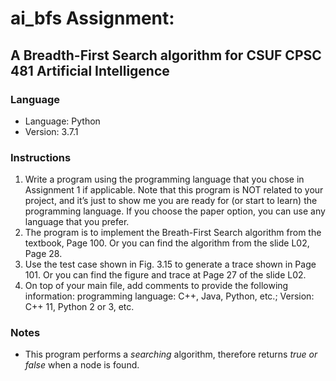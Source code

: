 # ai_bfs Assignment: 
## A Breadth-First Search algorithm for CSUF CPSC 481 Artificial Intelligence

### Language
* Language: Python
* Version: 3.7.1

### Instructions

1.  Write a program using the programming language that you chose in Assignment 1 if applicable. Note that this program is NOT related to your project, and it’s just to show me you are ready for (or start to learn) the programming language. If you choose the paper option, you can use any language that you prefer.
2.  The program is to implement the Breath-First Search algorithm from the textbook, Page 100. Or you can find the algorithm from the slide L02, Page 28.
3.  Use the test case shown in Fig. 3.15 to generate a trace shown in Page 101. Or you can find the figure and trace at Page 27 of the slide L02.
4.  On top of your main file, add comments to provide the following information: programming language: C++, Java, Python, etc.; Version: C++ 11, Python 2 or 3, etc.

### Notes
* This program performs a _searching_ algorithm, therefore returns _true or false_ when a node is found.
